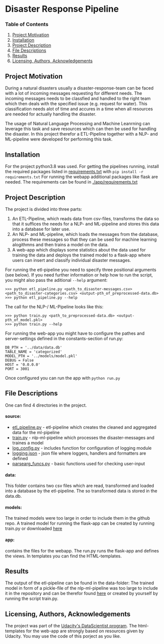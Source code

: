# Disaster Response Pipeline

### Table of Contents
1. [Project Motivation](#project-motivation)
2. [Installation](#installation)
3. [Project Description](#project-description)
4. [File Descriptions](#file-descriptions)
5. [Results](#results)
6. [Licensing, Authors, Acknowledgements](#licensing,-authors,-acknowledgements)

## Project Motivation
 During a natural disasters usually a disaster-response-team can be faced with a lot of incoming messages requesting for different needs.
 The incoming messages needs to be classfied and handled to the right team which then deals with the specified issue (e.g. request for water).
 This classification needs alot of time and accures in a time when all resources are needed for actually handling the disaster.
 
 The usage of Natural Language Processing and Machine Leanrning can leverage this task and save resources which can then be used for handling the disaster.
 In this project therefor a ETL-Pipeline together with a NLP- and ML-pipeline were developed for performing this task.

## Installation
For the project python3.8 was used. For getting the pipelines running, install the required packages listed in [requirements.txt](./requirements.txt) with `pip install -r requirements.txt`
For running the webapp additional packages like flask are needed. The requirements can be found in [./app/requirements.txt](./app/requirements.txt)

## Project Description
The project is divided into three parts:
1. An ETL-Pipeline, which reads data from csv-files, transforms the data so that it suffices the needs for a NLP- and ML-pipeline and stores this data into a database for later use.
2. An NLP- and ML-pipeline, which loads the messages from the database, process these messages so that they can be used for machine learning alogithmns and then trains a model on the data.
3. A web-app which displays some statistics about the data used for training the data and deploys the trained model to a flask-app where users can insert and classify individual disaster messages.

For running the etl-pipeline you need to specify three positional arguments (see below). If you need further information or help how to run the script, you might also pass the aditional `--help` argument:
```
>>> python etl_pipeline.py <path_to_disaster-messages.csv> <path_to_disaster-categories.csv> <output-pth_of_preprocessed-data.db>
>>> python etl_pipeline.py --help
```

The call for the NLP-/ ML-Pipeline looks like this:
```
>>> python train.py <path_to_preprocessed-data.db> <output-pth_of_model.pkl>
>>> python train.py --help
```

For running the web-app you might have to configure the pathes and server-settings defined in the constants-section of run.py:
```
DB_PTH = '../data/data.db'
TABLE_NAME = 'categorized'
MODEL_PTH = '../models/model.pkl'
DEBUG = False
HOST = '0.0.0.0'
PORT = 3001
```
Once configured you can run the app with `python run.py`

## File Descriptions
One can find 4 directories in the project.
#### source:
* [etl_pipeline.py](./source/train.py) - etl-pipeline which creates the cleaned and aggregated data for the ml-pipeline
* [train.py](./source/train.py) - nlp-ml-pipeline which processes the disaster-messages and traines a model
* [log_config.py](./source/log_config.py) - includes function for configuration of logging module
* [logging.json](./source/logging.json) - json file where loggers, handlers and formatters are defined
* [parsearg_funcs.py](./source/parsearg_funcs.py) - basic functions used for checking user-input
#### data:
This folder contains two csv files which are read, transformed and loaded into a database by the etl-pipeline.
The so transformed data is stored in the data.db.
#### models:
The trained models were too large in order to include them in the github repo. A trained model for running the flask-app can be created by running train.py or downloaded [here](https://www.dropbox.com/sh/6pnezik72wtqkhz/AADofsAGoEG-rQ3_K74CyltDa?dl=0)
#### app:
contains the files for the webapp. The run.py runs the flask-app and defines the views. In templates you can find the HTML-templates.

## Results
The output of the etl-pipeline can be found in the data-folder:
The trained model in form of a pickle-file of the nlp-ml-pipeline was too large to include it in the repository and can be therefor found [here](https://www.dropbox.com/sh/6pnezik72wtqkhz/AADofsAGoEG-rQ3_K74CyltDa?dl=0) or created by yourself by running the script train.py.

## Licensing, Authors, Acknowledgements
The project was part of the [Udacity's DataScientist program]('https://www.udacity.com/course/data-scientist-nanodegree--nd025'). The html-templates for the web-app are strongly based on resources given by Udacity. You may use the code of this porject as you like.
